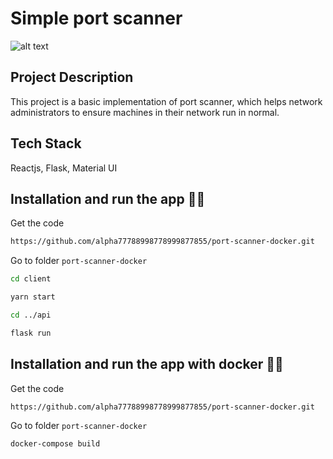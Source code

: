 # Simple port scanner

![alt text](https://raw.githubusercontent.com/alpha77788998778999877855/port-scanner-docker/master/markdown/img/simple-port-scanner.gif)

## Project Description

This project is a basic implementation of port scanner, which helps network administrators to ensure machines in their network run in normal.

## Tech Stack

Reactjs, Flask, Material UI

## Installation and run the app 🚀🚀

Get the code

```bash
https://github.com/alpha77788998778999877855/port-scanner-docker.git
```

Go to folder `port-scanner-docker`

```bash
cd client
```

```bash
yarn start
```

```bash
cd ../api
```

```bash
flask run
```
## Installation and run the app with docker 🚀🚀

Get the code

```bash
https://github.com/alpha77788998778999877855/port-scanner-docker.git
```

Go to folder `port-scanner-docker`

```bash
docker-compose build
```
